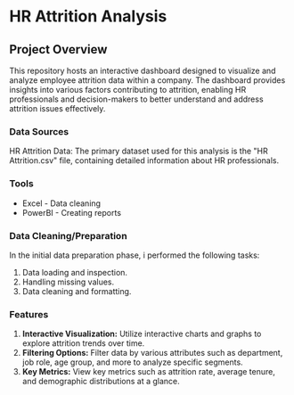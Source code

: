 # HR Attrition Analysis

## Project Overview

This repository hosts an interactive dashboard designed to visualize and analyze employee attrition data within a company. The dashboard provides insights into various factors contributing to attrition, enabling HR professionals and decision-makers to better understand and address attrition issues effectively.


### Data Sources

HR Attrition Data: The primary dataset used for this analysis is the "HR Attrition.csv" file, containing detailed information about HR professionals.


### Tools

- Excel - Data cleaning
- PowerBI - Creating reports


### Data Cleaning/Preparation

In the initial data preparation phase, i performed the following tasks:
1. Data loading and inspection.
2. Handling missing values.
3. Data cleaning and formatting.


### Features

1. **Interactive Visualization:** Utilize interactive charts and graphs to explore attrition trends over time.
2. **Filtering Options:** Filter data by various attributes such as department, job role, age group, and more to analyze specific segments.
3. **Key Metrics:** View key metrics such as attrition rate, average tenure, and demographic distributions at a glance.



